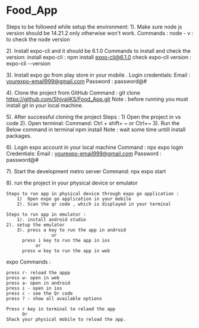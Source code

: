 # Food_App
Steps to be followed while setup the environment:
	1). Make sure node js version should be 14.21.2 only otherwise won't work.
	Commands :
		node - v  : to check the node version

2). Install expo-cli and it should be 6.1.0
	Commands to install and check the version:
		install expo-cli : npm install expo-cli@6.1.0
		check expo-cli version : expo-cli --version 

3). Install expo go from play store in your mobile .
	Login credentials:
		Email  : yourexpo-email999@gmail.com
		Password : password@#


4). Clone the project from GitHub
Command :
		git clone https://github.com/ShivajiKS/Food_App.git
Note : before running you must install git in your local machine.

5). After successful cloning the project
    Steps :
       1) Open the project in vs code
         2). Open terminal:
             Command: 
                  Ctrl + shift+ ~ or Ctrl+~ 
         3). Run the Below command in terminal
            npm install
      Note : wait some time untill install packages.

6).  Login expo account in your local machine
         Command : 
             npx expo login
        Credentials:
            Email  : yourexpo-email999@gmail.com
            Password : password@#

7). Start the development metro server 
    Command:
              npx expo start
  
8). run the project in your physical device or emulator

 	Steps to run app in physical device through expo go application :
    	1)  Open expo go application in your mobile
    	2). Scan the qr code , which is displayed in your terminal 

 	Steps to run app in emulator :
    	1). install android studio
   	2). setup the emulator
    	3). press a key to run the app in android 
                     or
          press i key to run the app in ios 
			   or
          press w key to run the app in web


expo  Commands :

    press r- reload the appp
    press w- open in web
    press a- open in android
    press i - open in ios 
    press c - see the Qr code
    press ? - show all available options

    Press r key in terminal to relaod the app 
          Or 
    Shack your physical mobile to reload the app.
